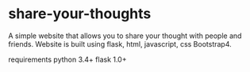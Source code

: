 # share-your-thoughts

A simple website that allows you to share your thought with people and friends.
Website is built using flask, html, javascript, css Bootstrap4.

requirements
python 3.4+
flask 1.0+
